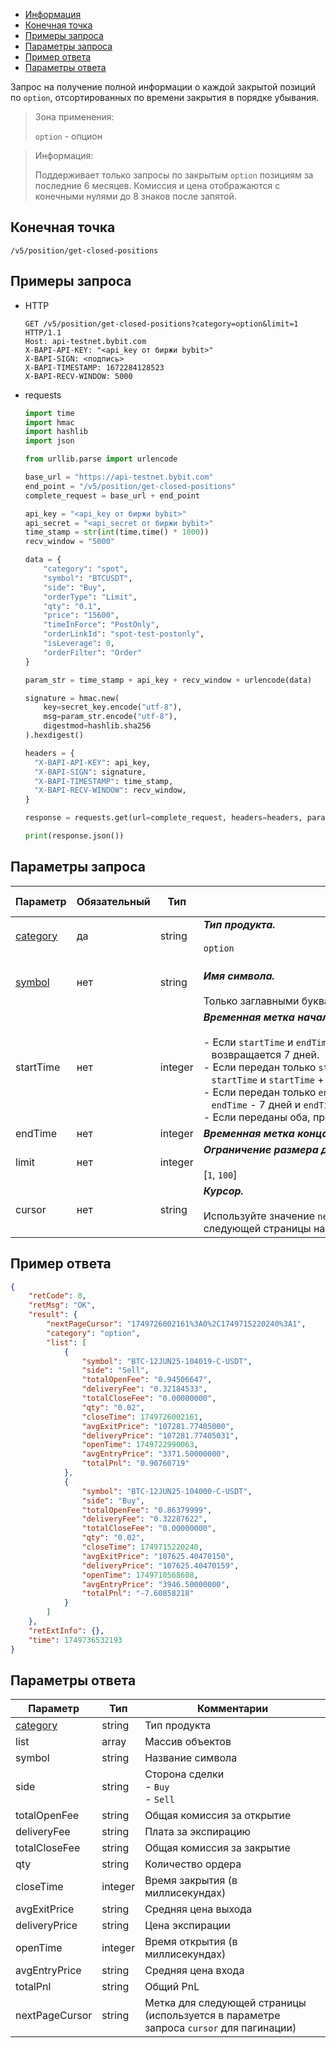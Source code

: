 - [Информация](#информация)
- [Конечная точка](#конечная-точка)
- [Примеры запроса](#примеры-запроса)
- [Параметры запроса](#параметры-запроса)
- [Пример ответа](#пример-ответа)
- [Параметры ответа](#параметры-ответа)

<a id="информация"></a>

Запрос на получение полной информации о каждой закрытой позиций по `option`, отсортированных по времени закрытия в порядке убывания.

>Зона применения:  
>
>`option` - опцион  
<!-- -->
>Информация:
>
>Поддерживает только запросы по закрытым `option` позициям за последние 6 месяцев.
>Комиссия и цена отображаются с конечными нулями до 8 знаков после запятой.

<a id="конечная-точка"></a>

## Конечная точка

`/v5/position/get-closed-positions`

<a id="примеры-запроса"></a>

## Примеры запроса

- HTTP

  ```http
  GET /v5/position/get-closed-positions?category=option&limit=1 HTTP/1.1
  Host: api-testnet.bybit.com
  X-BAPI-API-KEY: "<api_key от биржи bybit>"
  X-BAPI-SIGN: <подпись>
  X-BAPI-TIMESTAMP: 1672284128523
  X-BAPI-RECV-WINDOW: 5000
  ```

- requests

  ```python
  import time
  import hmac
  import hashlib
  import json

  from urllib.parse import urlencode

  base_url = "https://api-testnet.bybit.com"
  end_point = "/v5/position/get-closed-positions"
  complete_request = base_url + end_point

  api_key = "<api_key от биржи bybit>"
  api_secret = "<api_secret от биржи bybit>"
  time_stamp = str(int(time.time() * 1000))
  recv_window = "5000"

  data = {
      "category": "spot",
      "symbol": "BTCUSDT",
      "side": "Buy",
      "orderType": "Limit",
      "qty": "0.1",
      "price": "15600",
      "timeInForce": "PostOnly",
      "orderLinkId": "spot-test-postonly",
      "isLeverage": 0,
      "orderFilter": "Order"
  }

  param_str = time_stamp + api_key + recv_window + urlencode(data)
  
  signature = hmac.new(
      key=secret_key.encode("utf-8"),
      msg=param_str.encode("utf-8"),
      digestmod=hashlib.sha256
  ).hexdigest()
  
  headers = {
    "X-BAPI-API-KEY": api_key,
    "X-BAPI-SIGN": signature,
    "X-BAPI-TIMESTAMP": time_stamp,
    "X-BAPI-RECV-WINDOW": recv_window,
  }

  response = requests.get(url=complete_request, headers=headers, params=data, timeout=10)

  print(response.json())
  ```

<a id="параметры-запроса"></a>

## Параметры запроса

|Параметр  	                  |Обязательный	 |Тип  	  |Комментарии &nbsp;&nbsp;&nbsp;&nbsp;&nbsp;&nbsp;&nbsp;&nbsp;&nbsp;&nbsp;&nbsp;&nbsp;&nbsp;&nbsp;&nbsp;&nbsp;&nbsp;&nbsp;&nbsp;&nbsp;&nbsp;&nbsp;&nbsp;&nbsp;&nbsp;&nbsp;&nbsp;&nbsp;&nbsp;&nbsp;&nbsp;&nbsp;&nbsp;&nbsp;&nbsp;&nbsp;&nbsp;&nbsp;&nbsp;&nbsp;&nbsp;&nbsp;&nbsp;&nbsp;&nbsp;&nbsp;&nbsp;&nbsp;&nbsp;&nbsp;&nbsp;&nbsp;&nbsp;&nbsp;&nbsp;&nbsp;&nbsp;&nbsp;&nbsp;&nbsp;&nbsp;&nbsp;&nbsp;&nbsp;&nbsp;&nbsp;&nbsp;&nbsp;&nbsp;&nbsp;&nbsp;&nbsp;&nbsp;&nbsp;&nbsp;&nbsp;&nbsp;&nbsp;&nbsp;&nbsp;&nbsp;&nbsp;&nbsp;&nbsp;&nbsp;&nbsp;&nbsp;&nbsp;&nbsp;&nbsp;&nbsp;&nbsp;&nbsp;&nbsp;&nbsp;&nbsp;&nbsp;&nbsp;&nbsp;&nbsp;&nbsp;&nbsp;&nbsp;&nbsp;&nbsp;&nbsp;&nbsp;&nbsp;&nbsp;&nbsp;&nbsp;&nbsp;&nbsp;&nbsp;&nbsp;&nbsp;&nbsp;&nbsp;&nbsp;&nbsp;&nbsp;&nbsp;&nbsp;&nbsp;&nbsp;&nbsp;&nbsp;&nbsp;&nbsp;&nbsp;&nbsp;&nbsp;&nbsp;&nbsp;               |По умолчанию|
|-----------------------------|------------|----------|---------------------------|------------|
|[category](<../19.Определения значений в запросах и ответах.md#category>)	|да           |string    |***Тип продукта.***<br><br>`option`  |`option`   |
|[symbol](<../19.Определения значений в запросах и ответах.md#symbol>)	    |нет            |string    |<br>***Имя символа.***<br><br>Только заглавными буквами |-   |
|startTime                     |нет  |integer     |***Временная метка начала выборки (в миллисекундах)***<br><br>- Если `startTime` и `endTime` не передаются, по умолчанию<br>&nbsp;&nbsp;&nbsp;возвращается 7 дней.<br>- Если передан только `startTime`, возвращается диапазон между<br>&nbsp;&nbsp;&nbsp;`startTime` и `startTime` + 7 дней<br>- Если передан только `endTime`, возвращается диапазон между<br>&nbsp;&nbsp;&nbsp;`endTime` - 7 дней и `endTime`<br>- Если переданы оба, правило: `endTime` - `startTime` <= 7 дней       |-   |
|endTime                     |нет  |integer     |***Временная метка конца выборки (в миллисекундах)***       |-   |
|limit                     |нет  |integer     |***Ограничение размера данных на странице.***<br><br>[`1`, `100`]       |`50`   |
|cursor                     |нет  |string     |***Курсор.***<br><br>Используйте значение `nextPageCursor` из ответа для получения следующей страницы набора результатов       |-   |

<a id="пример-ответа"></a>

## Пример ответа

```json
{
    "retCode": 0,
    "retMsg": "OK",
    "result": {
        "nextPageCursor": "1749726002161%3A0%2C1749715220240%3A1",
        "category": "option",
        "list": [
            {
                "symbol": "BTC-12JUN25-104019-C-USDT",
                "side": "Sell",
                "totalOpenFee": "0.94506647",
                "deliveryFee": "0.32184533",
                "totalCloseFee": "0.00000000",
                "qty": "0.02",
                "closeTime": 1749726002161,
                "avgExitPrice": "107281.77405000",
                "deliveryPrice": "107281.77405031",
                "openTime": 1749722990063,
                "avgEntryPrice": "3371.50000000",
                "totalPnl": "0.90760719"
            },
            {
                "symbol": "BTC-12JUN25-104000-C-USDT",
                "side": "Buy",
                "totalOpenFee": "0.86379999",
                "deliveryFee": "0.32287622",
                "totalCloseFee": "0.00000000",
                "qty": "0.02",
                "closeTime": 1749715220240,
                "avgExitPrice": "107625.40470150",
                "deliveryPrice": "107625.40470159",
                "openTime": 1749710568608,
                "avgEntryPrice": "3946.50000000",
                "totalPnl": "-7.60858218"
            }
        ]
    },
    "retExtInfo": {},
    "time": 1749736532193
}
```

<a id="параметры-ответа"></a>

## Параметры ответа

|Параметр  |Тип       |Комментарии                                             |
|----------|----------|--------------------------------------------------------|
|[category](<../19.Определения значений в запросах и ответах.md#category>)   |string      |Тип продукта               |
|list   |array      |Массив объектов                                             |
|symbol   |string      |Название символа                                             |
|side   |string      |Сторона сделки<br>- `Buy`<br>- `Sell`                                             |
|totalOpenFee   |string      |Общая комиссия за открытие                                             |
|deliveryFee   |string      |Плата за экспирацию                                             |
|totalCloseFee   |string      |Общая комиссия за закрытие                                             |
|qty   |string      |Количество ордера                                             |
|closeTime   |integer      |Время закрытия (в миллисекундах)                                        |
|avgExitPrice   |string      |Средняя цена выхода                                             |
|deliveryPrice   |string      |Цена экспирации                                             |
|openTime   |integer      |Время открытия (в миллисекундах)                                          |
|avgEntryPrice   |string      |Средняя цена входа                                             |
|totalPnl   |string      |Общий PnL                                             |
|nextPageCursor   |string      |Метка для следующей страницы (используется в параметре запроса `cursor` для пагинации)        |

